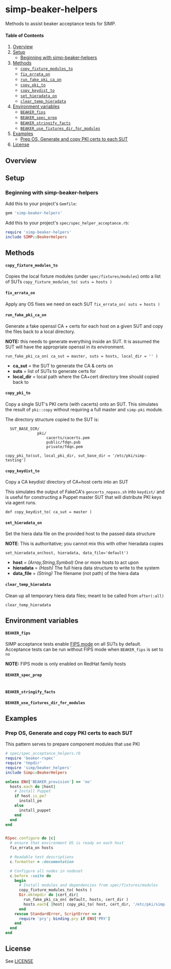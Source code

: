 # simp-beaker-helpers

Methods to assist beaker acceptance tests for SIMP.

#### Table of Contents
1. [Overview](#overview)
2. [Setup](#setup)
    * [Beginning with simp-beaker-helpers](#beginning-with-simp-beaker-helpers)
3. [Methods](#methods)
    * [`copy_fixture_modules_to`](#copy_fixture_modules_to)
    * [`fix_errata_on`](#fix_errata_on)
    * [`run_fake_pki_ca_on`](#run_fake_pki_ca_on)
    * [`copy_pki_to`](#copy_pki_to)
    * [`copy_keydist_to`](#copy_keydist_to)
    * [`set_hieradata_on`](#set_hieradata_on)
    * [`clear_temp_hieradata`](#clear_temp_hieradata)
4. [Environment variables](#environment-variables)
    * [`BEAKER_fips`](#beaker_fips)
    * [`BEAKER_spec_prep`](#beaker_spec_prep)
    * [`BEAKER_stringify_facts`](#beaker_stringify_facts)
    * [`BEAKER_use_fixtures_dir_for_modules`](#beaker_use_fixtures_dir_for_modules)
5. [Examples](#examples)
    * [Prep OS, Generate and copy PKI certs to each SUT](#prep-os-generate-and-copy-pki-certs-to-each-sut)
6. [License](#license)

## Overview

## Setup

### Beginning with simp-beaker-helpers

Add this to your project's `Gemfile`:

```ruby
gem 'simp-beaker-helpers'
```

Add this to your project's `spec/spec_helper_acceptance.rb`:
```ruby
require 'simp-beaker-helpers'
include SIMP::BeakerHelpers
```



## Methods

#### `copy_fixture_modules_to`

Copies the local fixture modules (under `spec/fixtures/modules`) onto a list of SUTs
`copy_fixture_modules_to( suts = hosts )`


#### `fix_errata_on`

Apply any OS fixes we need on each SUT
`fix_errata_on( suts = hosts )`


#### `run_fake_pki_ca_on`

Generate a fake openssl CA + certs for each host on a given SUT and copy the
files back to a local directory.

**NOTE:** this needs to generate everything inside an SUT.  It is assumed the
SUT will have the appropriate openssl in its environment.

`run_fake_pki_ca_on( ca_sut = master, suts = hosts, local_dir = '' )`

 -  **ca_sut**    = the SUT to generate the CA & certs on
 -  **suts**      = list of SUTs to generate certs for
 -  **local_dir** = local path where the CA+cert directory tree should copied back to

#### `copy_pki_to`

Copy a single SUT's PKI certs (with cacerts) onto an SUT.  This simulates the result of `pki::copy` without requiring a full master and `simp-pki` module.

The directory structure copied to the SUT is:
```
  SUT_BASE_DIR/
              pki/
                  cacerts/cacerts.pem
                  public/fdqn.pub
                  private/fdqn.pem

```

`copy_pki_to(sut, local_pki_dir, sut_base_dir = '/etc/pki/simp-testing')`


#### `copy_keydist_to`

Copy a CA keydist/ directory of CA+host certs into an SUT

This simulates the output of FakeCA's `gencerts_nopass.sh` into `keydist/` and is useful for constructing a Puppet master SUT that will distribute PKI keys via agent runs.

`def copy_keydist_to( ca_sut = master )`


#### `set_hieradata_on`

Set the hiera data file on the provided host to the passed data structure

**NOTE**: This is authoritative; you cannot mix this with other hieradata copies

`set_hieradata_on(host, hieradata, data_file='default')`

 -  **host**      = _(Array,String,Symbol)_ One or more hosts to act upon
 -  **hieradata** = _(Hash)_ The full hiera data structure to write to the system
 -  **data_file** = _(String)_ The filename (not path) of the hiera data

####  `clear_temp_hieradata`

Clean up all temporary hiera data files; meant to be called from `after(:all)`

`clear_temp_hieradata`


## Environment variables
#### `BEAKER_fips`

SIMP acceptance tests enable [FIPS mode](https://access.redhat.com/documentation/en-US/Red_Hat_Enterprise_Linux/6/html/Security_Guide/sect-Security_Guide-Federal_Standards_And_Regulations-Federal_Information_Processing_Standard.html) on all SUTs by default.  Acceptance tests can be run without FIPS mode when `BEAKER_fips` is set to `no`

**NOTE:** FIPS mode is only enabled on RedHat family hosts

#### `BEAKER_spec_prep`
#


#### `BEAKER_stringify_facts`
#### `BEAKER_use_fixtures_dir_for_modules`


## Examples

### Prep OS, Generate and copy PKI certs to each SUT
This pattern serves to prepare component modules that use PKI

```ruby
# spec/spec_acceptance_helpers.rb
require 'beaker-rspec'
require 'tmpdir'
require 'simp/beaker_helpers'
include Simp::BeakerHelpers

unless ENV['BEAKER_provision'] == 'no'
  hosts.each do |host|
    # Install Puppet
    if host.is_pe?
      install_pe
    else
      install_puppet
    end
  end
end


RSpec.configure do |c|
  # ensure that environment OS is ready on each host
  fix_errata_on hosts

  # Readable test descriptions
  c.formatter = :documentation

  # Configure all nodes in nodeset
  c.before :suite do
    begin
      # Install modules and dependencies from spec/fixtures/modules
      copy_fixture_modules_to( hosts )
      Dir.mktmpdir do |cert_dir|
        run_fake_pki_ca_on( default, hosts, cert_dir )
        hosts.each{ |host| copy_pki_to( host, cert_dir, '/etc/pki/simp-testing' )}
      end
    rescue StandardError, ScriptError => e
      require 'pry'; binding.pry if ENV['PRY']
    end
  end
end
```

## License
See [LICENSE](LICENSE)
